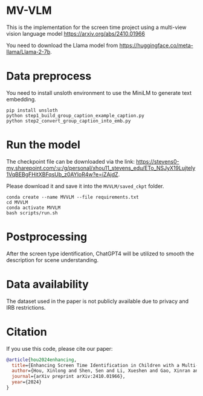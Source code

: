 # MV-VLM
This is the implementation for the screen time project using a multi-view vision language model https://arxiv.org/abs/2410.01966

You need to download the Llama model from https://huggingface.co/meta-llama/Llama-2-7b.

# Data preprocess

You need to install unsloth environment to use the MiniLM to generate text embedding.

```
pip install unsloth
python step1_build_group_caption_example_caption.py
python step2_convert_group_caption_into_emb.py
```

# Run the model

The checkpoint file can be downloaded via the link: https://stevens0-my.sharepoint.com/:u:/g/personal/xhou11_stevens_edu/ETo_NSJyX19Lujtely1VqBEBgFHitXBFqsUb_z0AYloR4w?e=iZAjdZ.

Please download it and save it into the ```MVVLM/saved_ckpt``` folder.

```
conda create --name MVVLM --file requirements.txt
cd MVVLM
conda activate MVVLM
bash scripts/run.sh
```

# Postprocessing
After the screen type identification, ChatGPT4 will be utilized to smooth the description for scene understanding.

# Data availability
The dataset used in the paper is not publicly available due to privacy and IRB restrictions.

# Citation

If you use this code, please cite our paper:
```bibtex
@article{hou2024enhancing,
  title={Enhancing Screen Time Identification in Children with a Multi-View Vision Language Model and Screen Time Tracker},
  author={Hou, Xinlong and Shen, Sen and Li, Xueshen and Gao, Xinran and Huang, Ziyi and Holiday, Steven J and Cribbet, Matthew R and White, Susan W and Sazonov, Edward and Gan, Yu},
  journal={arXiv preprint arXiv:2410.01966},
  year={2024}
}
```
